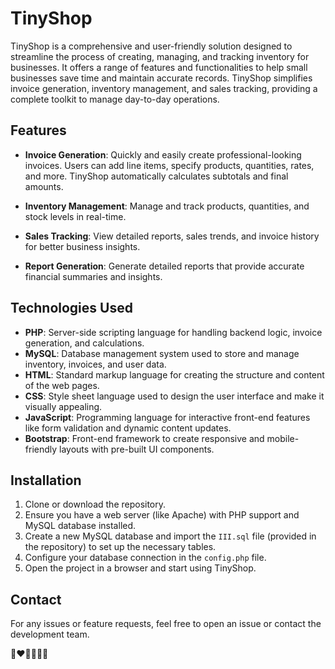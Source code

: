 # TinyShop

TinyShop is a comprehensive and user-friendly solution designed to streamline the process of creating, managing, and tracking inventory for businesses. It offers a range of features and functionalities to help small businesses save time and maintain accurate records. TinyShop simplifies invoice generation, inventory management, and sales tracking, providing a complete toolkit to manage day-to-day operations.

## Features

- **Invoice Generation**: Quickly and easily create professional-looking invoices. Users can add line items, specify products, quantities, rates, and more. TinyShop automatically calculates subtotals and final amounts.
  
- **Inventory Management**: Manage and track products, quantities, and stock levels in real-time.
  
- **Sales Tracking**: View detailed reports, sales trends, and invoice history for better business insights.

- **Report Generation**: Generate detailed reports that provide accurate financial summaries and insights.

## Technologies Used

- **PHP**: Server-side scripting language for handling backend logic, invoice generation, and calculations.
- **MySQL**: Database management system used to store and manage inventory, invoices, and user data.
- **HTML**: Standard markup language for creating the structure and content of the web pages.
- **CSS**: Style sheet language used to design the user interface and make it visually appealing.
- **JavaScript**: Programming language for interactive front-end features like form validation and dynamic content updates.
- **Bootstrap**: Front-end framework to create responsive and mobile-friendly layouts with pre-built UI components.

## Installation

1. Clone or download the repository.
2. Ensure you have a web server (like Apache) with PHP support and MySQL database installed.
3. Create a new MySQL database and import the `III.sql` file (provided in the repository) to set up the necessary tables.
4. Configure your database connection in the `config.php` file.
5. Open the project in a browser and start using TinyShop.

## Contact

For any issues or feature requests, feel free to open an issue or contact the development team.

👨‍❤️‍👨✊💦💦
